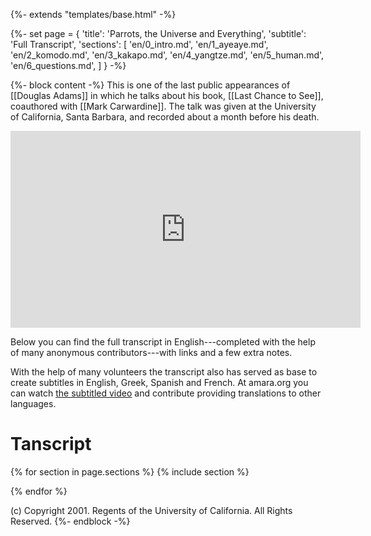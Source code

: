 {%- extends "templates/base.html" -%}

{%- set page = {
  'title': 'Parrots, the Universe and Everything',
  'subtitle': 'Full Transcript',
  'sections': [
      'en/0_intro.md',
      'en/1_ayeaye.md',
      'en/2_komodo.md',
      'en/3_kakapo.md',
      'en/4_yangtze.md',
      'en/5_human.md',
      'en/6_questions.md',
  ]
} -%}

{%- block content -%}
This is one of the last public appearances of [[Douglas Adams]] in which he talks
about his book, [[Last Chance to See]], coauthored with [[Mark Carwardine]].
The talk was given at the University of California, Santa Barbara, and recorded
about a month before his death.

<iframe width="560" height="315" src="https://www.youtube.com/embed/_ZG8HBuDjgc" frameborder="0" allow="accelerometer; autoplay; encrypted-media; gyroscope; picture-in-picture" allowfullscreen></iframe>

Below you can find the full transcript in English---completed with the help of
many anonymous contributors---with links and a few extra notes.

With the help of many volunteers the transcript also has served as base to
create subtitles in English, Greek, Spanish and French. At amara.org you can
watch [the subtitled video][subtitled] and contribute providing translations
to other languages.

[subtitled]: http://amara.org/en/videos/yoedZnaqoAov/info/douglas-adams-parrots-the-universe-and-everything/

# Tanscript

{% for section in page.sections %}
  {% include section %}

{% endfor %}

(c) Copyright 2001. Regents of the University of California. All Rights
Reserved.
{%- endblock -%}
